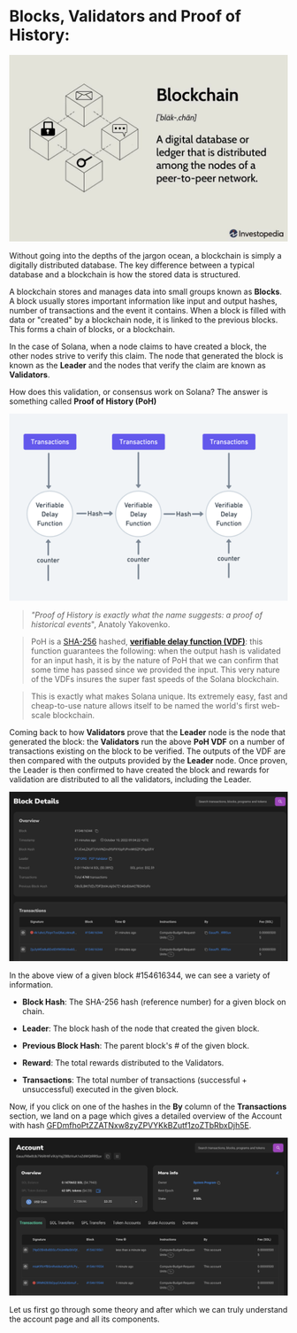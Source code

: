 # Blocks, Validators and Proof of History:

![description](images/poh1.jpeg)

Without going into the depths of the jargon ocean, a blockchain is simply a digitally distributed database. The key difference between a typical database and a blockchain is how the stored data is structured.

A blockchain stores and manages data into small groups known as **Blocks**. A block usually stores important information like input and output hashes, number of transactions and the event it contains. When a block is filled with data or "created" by a blockchain node, it is linked to the previous blocks. This forms a chain of blocks, or a blockchain.

In the case of Solana, when a node claims to have created a block, the other nodes strive to verify this claim. The node that generated the block is known as the **Leader** and the nodes that verify the claim are known as **Validators**.

How does this validation, or consensus work on Solana? The answer is something called **Proof of History (PoH)**

![description](images/poh2.png)

> *"Proof of History is exactly what the name suggests: a proof of historical events*", Anatoly Yakovenko.

> PoH is a [SHA-256](https://www.movable-type.co.uk/scripts/sha256.html) hashed, [**verifiable delay function (VDF)**](https://adlrocha.substack.com/p/adlrocha-a-gentle-introduction-to): this function guarantees the following: when the output hash is validated for an input hash, it is by the nature of PoH that we can confirm that some time has passed since we provided the input. This very nature of the VDFs insures the super fast speeds of the Solana blockchain.

> This is exactly what makes Solana unique. Its extremely easy, fast and cheap-to-use nature allows itself to be named the world's first web-scale blockchain.

Coming back to how **Validators** prove that the **Leader** node is the node that generated the block: the **Validators** run the above **PoH VDF** on a number of transactions existing on the block to be verified. The outputs of the VDF are then compared with the outputs provided by the **Leader** node. Once proven, the Leader is then confirmed to have created the block and rewards for validation are distributed to all the validators, including the Leader.

![description](images/poh3.png)

In the above view of a given block #154616344, we can see a variety of information.

* **Block Hash**: The SHA-256 hash (reference number) for a given block on chain.
    
* **Leader**: The block hash of the node that created the given block.
    
* **Previous Block Hash**: The parent block's # of the given block.
    
* **Reward**: The total rewards distributed to the Validators.
    
* **Transactions**: The total number of transactions (successful + unsuccessful) executed in the given block.
    

Now, if you click on one of the hashes in the **By** column of the **Transactions** section, we land on a page which gives a detailed overview of the Account with hash [GFDmfhoPtZZATNxw8zyZPVYKkBZutf1zoZTbRbxDjh5E](https://solscan.io/account/GFDmfhoPtZZATNxw8zyZPVYKkBZutf1zoZTbRbxDjh5E).

![description](images/poh4.png)

Let us first go through some theory and after which we can truly understand the account page and all its components.